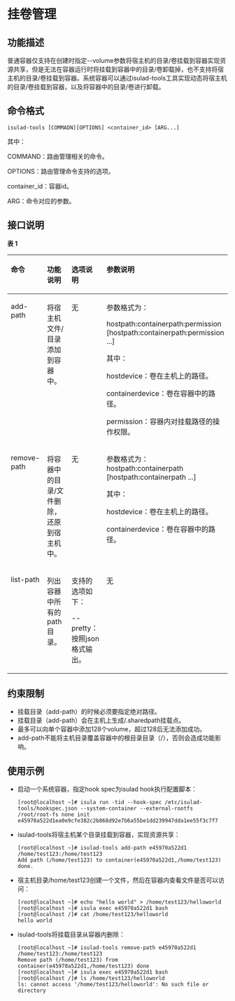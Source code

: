 # 挂卷管理<a name="ZH-CN_TOPIC_0184808034"></a>

## 功能描述<a name="zh-cn_topic_0182200849_section1519142210555"></a>

普通容器仅支持在创建时指定--volume参数将宿主机的目录/卷挂载到容器实现资源共享，但是无法在容器运行时将挂载到容器中的目录/卷卸载掉，也不支持将宿主机的目录/卷挂载到容器。系统容器可以通过isulad-tools工具实现动态将宿主机的目录/卷挂载到容器，以及将容器中的目录/卷进行卸载。

## 命令格式<a name="zh-cn_topic_0182200849_section9239248135514"></a>

```
isulad-tools [COMMADN][OPTIONS] <container_id> [ARG...]
```

其中：

COMMAND：路由管理相关的命令。

OPTIONS：路由管理命令支持的选项。

container\_id：容器id。

ARG：命令对应的参数。

## 接口说明<a name="zh-cn_topic_0182200849_section1437143285512"></a>

**表 1** 

<a name="zh-cn_topic_0182200849_table1869210387418"></a>
<table><thead align="left"><tr id="zh-cn_topic_0182200849_row1569373816419"><th class="cellrowborder" valign="top" width="16.150000000000002%" id="mcps1.2.5.1.1"><p id="zh-cn_topic_0182200849_p106936387415"><a name="zh-cn_topic_0182200849_p106936387415"></a><a name="zh-cn_topic_0182200849_p106936387415"></a>命令</p>
</th>
<th class="cellrowborder" valign="top" width="25.77%" id="mcps1.2.5.1.2"><p id="zh-cn_topic_0182200849_p43193341215"><a name="zh-cn_topic_0182200849_p43193341215"></a><a name="zh-cn_topic_0182200849_p43193341215"></a>功能说明</p>
</th>
<th class="cellrowborder" valign="top" width="23.189999999999998%" id="mcps1.2.5.1.3"><p id="zh-cn_topic_0182200849_p11217215104712"><a name="zh-cn_topic_0182200849_p11217215104712"></a><a name="zh-cn_topic_0182200849_p11217215104712"></a>选项说明</p>
</th>
<th class="cellrowborder" valign="top" width="34.89%" id="mcps1.2.5.1.4"><p id="zh-cn_topic_0182200849_p15693173814112"><a name="zh-cn_topic_0182200849_p15693173814112"></a><a name="zh-cn_topic_0182200849_p15693173814112"></a>参数说明</p>
</th>
</tr>
</thead>
<tbody><tr id="zh-cn_topic_0182200849_row12693163810415"><td class="cellrowborder" valign="top" width="16.150000000000002%" headers="mcps1.2.5.1.1 "><p id="zh-cn_topic_0182200849_p14909923205818"><a name="zh-cn_topic_0182200849_p14909923205818"></a><a name="zh-cn_topic_0182200849_p14909923205818"></a>add-path</p>
</td>
<td class="cellrowborder" valign="top" width="25.77%" headers="mcps1.2.5.1.2 "><p id="zh-cn_topic_0182200849_p01201939112820"><a name="zh-cn_topic_0182200849_p01201939112820"></a><a name="zh-cn_topic_0182200849_p01201939112820"></a>将宿主机文件/目录添加到容器中。</p>
</td>
<td class="cellrowborder" valign="top" width="23.189999999999998%" headers="mcps1.2.5.1.3 "><p id="zh-cn_topic_0182200849_p1621713152471"><a name="zh-cn_topic_0182200849_p1621713152471"></a><a name="zh-cn_topic_0182200849_p1621713152471"></a>无</p>
</td>
<td class="cellrowborder" valign="top" width="34.89%" headers="mcps1.2.5.1.4 "><p id="zh-cn_topic_0182200849_p126791042135812"><a name="zh-cn_topic_0182200849_p126791042135812"></a><a name="zh-cn_topic_0182200849_p126791042135812"></a>参数格式为：</p>
<p id="zh-cn_topic_0182200849_p5200195110493"><a name="zh-cn_topic_0182200849_p5200195110493"></a><a name="zh-cn_topic_0182200849_p5200195110493"></a>hostpath:containerpath:permission  [hostpath:containerpath:permission ...]</p>
<p id="zh-cn_topic_0182200849_p48182532492"><a name="zh-cn_topic_0182200849_p48182532492"></a><a name="zh-cn_topic_0182200849_p48182532492"></a>其中：</p>
<p id="zh-cn_topic_0182200849_p155511013165316"><a name="zh-cn_topic_0182200849_p155511013165316"></a><a name="zh-cn_topic_0182200849_p155511013165316"></a>hostdevice：卷在主机上的路径。</p>
<p id="zh-cn_topic_0182200849_p11101757155310"><a name="zh-cn_topic_0182200849_p11101757155310"></a><a name="zh-cn_topic_0182200849_p11101757155310"></a>containerdevice：卷在容器中的路径。</p>
<p id="zh-cn_topic_0182200849_p1918318113541"><a name="zh-cn_topic_0182200849_p1918318113541"></a><a name="zh-cn_topic_0182200849_p1918318113541"></a>permission：容器内对挂载路径的操作权限。</p>
</td>
</tr>
<tr id="zh-cn_topic_0182200849_row12634059013"><td class="cellrowborder" valign="top" width="16.150000000000002%" headers="mcps1.2.5.1.1 "><p id="zh-cn_topic_0182200849_p17486195414355"><a name="zh-cn_topic_0182200849_p17486195414355"></a><a name="zh-cn_topic_0182200849_p17486195414355"></a>remove-path</p>
</td>
<td class="cellrowborder" valign="top" width="25.77%" headers="mcps1.2.5.1.2 "><p id="zh-cn_topic_0182200849_p859584810286"><a name="zh-cn_topic_0182200849_p859584810286"></a><a name="zh-cn_topic_0182200849_p859584810286"></a>将容器中的目录/文件删除，还原到宿主机中。</p>
</td>
<td class="cellrowborder" valign="top" width="23.189999999999998%" headers="mcps1.2.5.1.3 "><p id="zh-cn_topic_0182200849_p11217181544713"><a name="zh-cn_topic_0182200849_p11217181544713"></a><a name="zh-cn_topic_0182200849_p11217181544713"></a>无</p>
</td>
<td class="cellrowborder" valign="top" width="34.89%" headers="mcps1.2.5.1.4 "><p id="zh-cn_topic_0182200849_p9642651372"><a name="zh-cn_topic_0182200849_p9642651372"></a><a name="zh-cn_topic_0182200849_p9642651372"></a>参数格式为：hostpath:containerpath  [hostpath:containerpath ...]</p>
<p id="zh-cn_topic_0182200849_p17293751135113"><a name="zh-cn_topic_0182200849_p17293751135113"></a><a name="zh-cn_topic_0182200849_p17293751135113"></a>其中：</p>
<p id="zh-cn_topic_0182200849_p192934514511"><a name="zh-cn_topic_0182200849_p192934514511"></a><a name="zh-cn_topic_0182200849_p192934514511"></a>hostdevice：卷在主机上的路径。</p>
<p id="zh-cn_topic_0182200849_p132932051165117"><a name="zh-cn_topic_0182200849_p132932051165117"></a><a name="zh-cn_topic_0182200849_p132932051165117"></a>containerdevice：卷在容器中的路径。</p>
</td>
</tr>
<tr id="zh-cn_topic_0182200849_row915811441301"><td class="cellrowborder" valign="top" width="16.150000000000002%" headers="mcps1.2.5.1.1 "><p id="zh-cn_topic_0182200849_p1703322145914"><a name="zh-cn_topic_0182200849_p1703322145914"></a><a name="zh-cn_topic_0182200849_p1703322145914"></a>list-path</p>
</td>
<td class="cellrowborder" valign="top" width="25.77%" headers="mcps1.2.5.1.2 "><p id="zh-cn_topic_0182200849_p89515512813"><a name="zh-cn_topic_0182200849_p89515512813"></a><a name="zh-cn_topic_0182200849_p89515512813"></a>列出容器中所有的path目录。</p>
</td>
<td class="cellrowborder" valign="top" width="23.189999999999998%" headers="mcps1.2.5.1.3 "><p id="zh-cn_topic_0182200849_p421751513476"><a name="zh-cn_topic_0182200849_p421751513476"></a><a name="zh-cn_topic_0182200849_p421751513476"></a>支持的选项如下：</p>
<p id="zh-cn_topic_0182200849_p2073501695211"><a name="zh-cn_topic_0182200849_p2073501695211"></a><a name="zh-cn_topic_0182200849_p2073501695211"></a>--pretty：按照json格式输出。</p>
</td>
<td class="cellrowborder" valign="top" width="34.89%" headers="mcps1.2.5.1.4 "><p id="zh-cn_topic_0182200849_p1915580203514"><a name="zh-cn_topic_0182200849_p1915580203514"></a><a name="zh-cn_topic_0182200849_p1915580203514"></a>无</p>
</td>
</tr>
</tbody>
</table>

## 约束限制<a name="zh-cn_topic_0182200849_section11674155610"></a>

-   挂载目录（add-path）的时候必须要指定绝对路径。
-   挂载目录（add-path）会在主机上生成/.sharedpath挂载点。
-   最多可以向单个容器中添加128个volume，超过128后无法添加成功。
-   add-path不能将主机目录覆盖容器中的根目录目录（/），否则会造成功能影响。

## 使用示例<a name="zh-cn_topic_0182200849_section1217704995514"></a>

-   启动一个系统容器，指定hook spec为isulad hook执行配置脚本：

    ```
    [root@localhost ~]# isula run -tid --hook-spec /etc/isulad-tools/hookspec.json --system-container --external-rootfs /root/root-fs none init
    e45970a522d1ea0e9cfe382c2b868d92e7b6a55be1dd239947dda1ee55f3c7f7
    ```


-   isulad-tools将宿主机某个目录挂载到容器，实现资源共享：

    ```
    [root@localhost ~]# isulad-tools add-path e45970a522d1 /home/test123:/home/test123
    Add path (/home/test123) to container(e45970a522d1,/home/test123) done.
    ```

-   宿主机目录/home/test123创建一个文件，然后在容器内查看文件是否可以访问：

    ```
    [root@localhost ~]# echo "hello world" > /home/test123/helloworld
    [root@localhost ~]# isula exec e45970a522d1 bash
    [root@localhost /]# cat /home/test123/helloworld
    hello world
    ```

-   isulad-tools将挂载目录从容器内删除：

    ```
    [root@localhost ~]# isulad-tools remove-path e45970a522d1 /home/test123:/home/test123
    Remove path (/home/test123) from container(e45970a522d1,/home/test123) done
    [root@localhost ~]# isula exec e45970a522d1 bash
    [root@localhost /]# ls /home/test123/helloworld
    ls: cannot access '/home/test123/helloworld': No such file or directory
    ```


